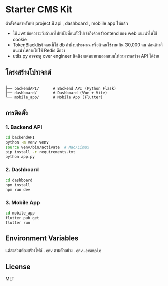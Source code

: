 # Starter CMS Kit


ตัวตั้งต้นสำหรับทำ project มี api , dashboard , mobiile app ให้แล้ว
* ใช้ Jwt ข้อควรระวังถ้าเอาไปทำฝั่งที่คนทั่วไปเข้าถึงด้วย frontend ของ web แนะนำให้ใช้ cookie
* TokenBlacklist ตอนนี้ใช้ db ถ้ามีงบประมาณ หรือถ้าคนใช้งานเกิน 30,000 คน ค่อนข้างถี่ แนะนำให้ย้ายไปใช้ Redis ดีกว่า 
* utils.py อาจจะดู over engineer นิดนึง แต่พยายามออกแบบให้สามารถสร้าง API ได้ง่าย 

## โครงสร้างโปรเจกต์
```
.
├── backendAPI/      # Backend API (Python Flask)
├── dashboard/       # Dashboard (Vue + Vite)
└── mobile_app/      # Mobile App (Flutter)
```

## การติดตั้ง

### 1. Backend API
```bash
cd backendAPI
python -m venv venv
source venv/bin/activate  # Mac/Linux
pip install -r requirements.txt
python app.py
```

### 2. Dashboard
```bash
cd dashboard
npm install
npm run dev
```

### 3. Mobile App
```bash
cd mobile_app
flutter pub get
flutter run
```

## Environment Variables

แต่ละส่วนต้องสร้างไฟล์ `.env` ตามตัวอย่าง `.env.example`


## License

MLT